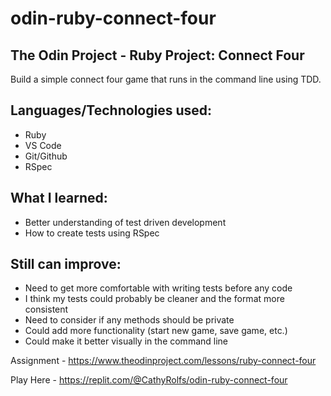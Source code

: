 # odin-ruby-connect-four
## The Odin Project - Ruby Project: Connect Four

Build a simple connect four game that runs in the command line using TDD.

## Languages/Technologies used:
 - Ruby
 - VS Code
 - Git/Github
 - RSpec

## What I learned:
 - Better understanding of test driven development
 - How to create tests using RSpec
 
## Still can improve:
 - Need to get more comfortable with writing tests before any code
 - I think my tests could probably be cleaner and the format more consistent
 - Need to consider if any methods should be private
 - Could add more functionality (start new game, save game, etc.)
 - Could make it better visually in the command line

Assignment - https://www.theodinproject.com/lessons/ruby-connect-four

Play Here - https://replit.com/@CathyRolfs/odin-ruby-connect-four